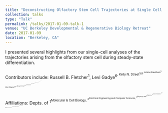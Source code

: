 ```yaml
---
title: "Deconstructing Olfactory Stem Cell Trajectories at Single Cell Resolution."
collection: talks
type: "Talk"
permalink: /talks/2017-01-09-talk-1
venue: "UC Berkeley Developmental & Regenerative Biology Retreat"
date: 2017-01-09
location: "Berkeley, CA"
---
```


I presented several highlights from our single-cell analyses of the trajectories arising from the olfactory stem cell during steady-state differentiation.

Contributors include: Russell B. Fletcher<sup>1</sup>, Levi Gadye<sup>6<sup>, Kelly N. Street<sup>5,8<sup>, Ariane Baudhuin<sup>1<sup>, Allon Wagner<sup>2,8<sup>, Michael B. Cole<sup>3,8<sup>, Quetzal Flores<sup>1<sup>, Yoon Gi Choi<sup>7<sup>, Nir Yosef<sup>2,8<sup>, Elizabeth Purdom<sup>4,8<sup>, Sandrine Dudoit<sup>4,5,8<sup>, Davide Risso<sup>5<sup> and John Ngai<sup>1,6,7<sup>

Affiliations: Depts. of <sup>1<sup>Molecular & Cell Biology, <sup>2<sup>Electrical Engineering and Computer Sciences, <sup>3<sup>Physics, and <sup>4<sup>Statistics; <sup>5<sup>Division of Biostatistics; 
<sup>6<sup>Helen Wills Neuroscience Institute, <sup>7<sup>QB3 Functional Genomics Laboratory and <sup>8<sup>Center for Computational Biology
